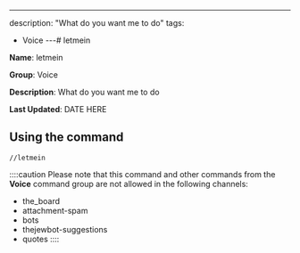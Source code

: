 ---
description: "What do you want me to do"
tags:
  - Voice
---# letmein

**Name**: letmein

**Group**: Voice

**Description**: What do you want me to do

**Last Updated**: DATE HERE

## Using the command

    //letmein

::::caution Please note that this command and other commands from the **Voice** command group are not allowed in the following channels:
- the_board
- attachment-spam
- bots
- thejewbot-suggestions
- quotes
::::